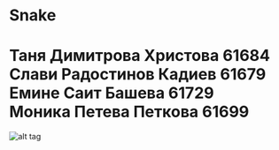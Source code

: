 <tab>Snake</tab>
=====
Таня Димитрова Христова 61684 <br>
Слави Радостинов Кадиев 61679 <br>
Емине Саит Башева 61729 <br>
Моника Петева Петкова 61699 <br>
=====
![alt tag](http://www.dbs.bzh/Monika/images/work11.jpg)
